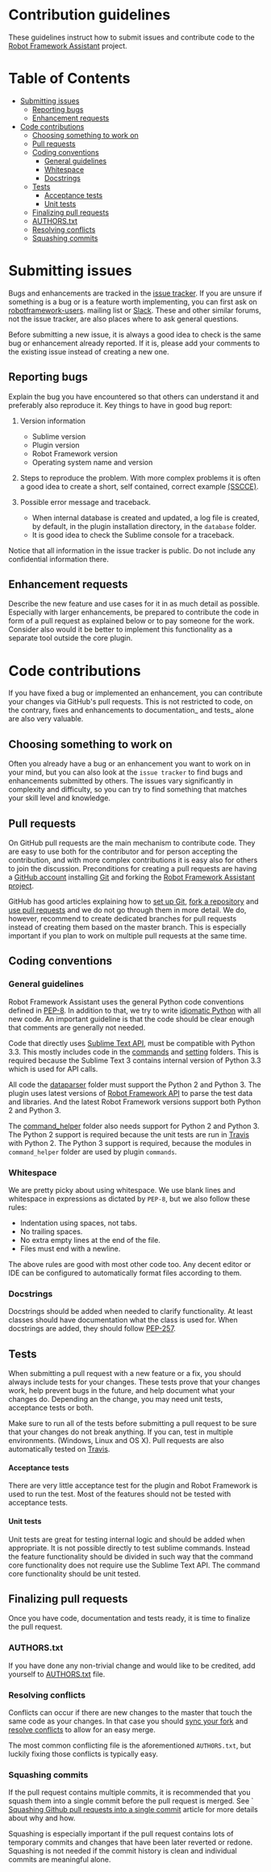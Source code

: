 # Contribution guidelines

These guidelines instruct how to submit issues and contribute code to the
[Robot Framework Assistant](https://github.com/andriyko/sublime-robot-framework-assistant)
project.

# Table of Contents
- [Submitting issues](Submitting_issues)
  - [Reporting bugs](Reporting_bugs)
  - [Enhancement requests](Enhancement_requests)
- [Code contributions](Code_contributions)
  - [Choosing something to work on](Choosing_something_to_work_on)
  - [Pull requests](Pull_requests)
  - [Coding conventions](Coding_conventions)
    - [General guidelines](General_guidelines)
    - [Whitespace](Whitespace)
    - [Docstrings](Docstrings)
  - [Tests](Tests)
    - [Acceptance tests](Acceptance_tests)
    - [Unit tests](Unit_tests)
  - [Finalizing pull requests](Finalizing_pull_requests)
  - [AUTHORS.txt](AUTHORS.txt)
  - [Resolving conflicts](Resolving_conflicts)
  - [Squashing commits](Squashing_commits)

# Submitting issues

Bugs and enhancements are tracked in the
[issue tracker](https://github.com/andriyko/sublime-robot-framework-assistant/issues).
If you are unsure if something is a bug or is a feature worth implementing,
you can first ask on
[robotframework-users](https://groups.google.com/forum/#!forum/robotframework-users).
mailing list or [Slack](https://robotframework-slack.herokuapp.com).
These and other similar forums, not the issue tracker, are also places
where to ask general questions.

Before submitting a new issue, it is always a good idea to check is the
same bug or enhancement already reported. If it is, please add your comments
to the existing issue instead of creating a new one.

## Reporting bugs
Explain the bug you have encountered so that others can understand it
and preferably also reproduce it. Key things to have in good bug report:

1. Version information
   - Sublime version
   - Plugin version
   - Robot Framework version
   - Operating system name and version

2. Steps to reproduce the problem. With more complex problems it is often
   a good idea to create a short, self contained, correct example
   [(SSCCE)](http://sscce.org).

3. Possible error message and traceback.
   - When internal database is created and updated, a log file is
     created, by default, in the plugin installation directory, in the
     `database` folder.
   - It is good idea to check the Sublime console for a traceback.

Notice that all information in the issue tracker is public. Do not include
any confidential information there.

## Enhancement requests

Describe the new feature and use cases for it in as much detail as possible.
Especially with larger enhancements, be prepared to contribute the code
in form of a pull request as explained below or to pay someone for the work.
Consider also would it be better to implement this functionality as a separate
tool outside the core plugin.

# Code contributions

If you have fixed a bug or implemented an enhancement, you can contribute
your changes via GitHub's pull requests. This is not restricted to code,
on the contrary, fixes and enhancements to documentation_ and tests_ alone
are also very valuable.

## Choosing something to work on

Often you already have a bug or an enhancement you want to work on in your
mind, but you can also look at the `issue tracker` to find bugs and
enhancements submitted by others. The issues vary significantly in complexity
and difficulty, so you can try to find something that matches your skill level
and knowledge.

## Pull requests

On GitHub pull requests are the main mechanism to contribute code. They
are easy to use both for the contributor and for person accepting
the contribution, and with more complex contributions it is easy also
for others to join the discussion. Preconditions for creating a pull
requests are having a [GitHub account](https://github.com/)
installing [Git](https://git-scm.com) and forking the
[Robot Framework Assistant project](https://github.com/andriyko/sublime-robot-framework-assistant).

GitHub has good articles explaining how to
[set up Git](https://help.github.com/articles/set-up-git/),
[fork a repository](https://help.github.com/articles/fork-a-repo/) and
[use pull requests](https://help.github.com/articles/using-pull-requests)
and we do not go through them in more detail. We do, however,
recommend to create dedicated branches for pull requests instead of creating
them based on the master branch. This is especially important if you plan to
work on multiple pull requests at the same time.

## Coding conventions

### General guidelines

Robot Framework Assistant uses the general Python code conventions defined in
[PEP-8](https://www.python.org/dev/peps/pep-0008/). In addition to that, we try
to write
[idiomatic Python](http://python.net/~goodger/projects/pycon/2007/idiomatic/handout.html)
with all new code. An important guideline is that the code should be
clear enough that comments are generally not needed.

Code that directly uses
[Sublime Text API](https://www.sublimetext.com/docs/3/api_reference.html),
must be compatible with Python 3.3. This mostly includes code in the
[commands](https://github.com/andriyko/sublime-robot-framework-assistant/tree/master/commands)
and
[setting](https://github.com/andriyko/sublime-robot-framework-assistant/tree/master/setting)
folders. This is required because the Sublime Text 3 contains
internal version of Python 3.3 which is used for API calls.

All code the
[dataparser](https://github.com/andriyko/sublime-robot-framework-assistant/tree/master/dataparser)
folder must support the Python 2 and Python 3. The plugin uses latest
versions of
[Robot Framework API](https://robot-framework.readthedocs.io/en/latest/)
to parse the test data and libraries. And the latest Robot Framework
versions support both Python 2 and Python 3.

The
[command_helper](https://github.com/andriyko/sublime-robot-framework-assistant/tree/master/command_helper)
folder also needs support for Python 2 and Python 3. The Python 2
support is required because the unit tests are run in
[Travis](https://travis-ci.org/andriyko/sublime-robot-framework-assistant)
with Python 2. The Python 3 support is required, because the modules
in `command_helper` folder are used by plugin `commands`.

### Whitespace

We are pretty picky about using whitespace. We use blank lines and whitespace
in expressions as dictated by `PEP-8`, but we also follow these rules:

- Indentation using spaces, not tabs.
- No trailing spaces.
- No extra empty lines at the end of the file.
- Files must end with a newline.

The above rules are good with most other code too. Any decent editor or IDE
can be configured to automatically format files according to them.

### Docstrings

Docstrings should be added when needed to clarify functionality. At least classes
should have documentation what the class is used for. When docstrings are added,
they should follow [PEP-257](https://www.python.org/dev/peps/pep-0257/).

## Tests

When submitting a pull request with a new feature or a fix, you should
always include tests for your changes. These tests prove that your changes
work, help prevent bugs in the future, and help document what your changes
do. Depending an the change, you may need unit tests, acceptance tests
or both.

Make sure to run all of the tests before submitting a pull request to be sure
that your changes do not break anything. If you can, test in multiple
environments. (Windows, Linux and OS X). Pull requests are also
automatically tested on
[Travis](https://travis-ci.org/andriyko/sublime-robot-framework-assistant).

#### Acceptance tests

There are very little acceptance test for the plugin and Robot Framework
is used to run the test. Most of the features should not be tested
with acceptance tests.

#### Unit tests

Unit tests are great for testing internal logic and should be added when
appropriate. It is not possible directly to test sublime commands.
Instead the feature functionality should be divided in such way that
the command core functionality does not require use the Sublime Text API.
The command core functionality should be unit tested.

## Finalizing pull requests

Once you have code, documentation and tests ready, it is time to finalize
the pull request.

### AUTHORS.txt

If you have done any non-trivial change and would like to be credited,
add yourself to
[AUTHORS.txt](https://github.com/andriyko/sublime-robot-framework-assistant/blob/master/AUTHORS.txt) file.

### Resolving conflicts

Conflicts can occur if there are new changes to the master that touch the
same code as your changes. In that case you should
[sync your fork](https://help.github.com/articles/syncing-a-fork) and
[resolve conflicts](https://help.github.com/articles/resolving-a-merge-conflict-from-the-command-line)
to allow for an easy merge.

The most common conflicting file is the aforementioned `AUTHORS.txt`, but
luckily fixing those conflicts is typically easy.

### Squashing commits

If the pull request contains multiple commits, it is recommended that you
squash them into a single commit before the pull request is merged.
See `
[Squashing Github pull requests into a single commit](http://eli.thegreenplace.net/2014/02/19/squashing-github-pull-requests-into-a-single-commit)
article for more details about why and how.

Squashing is especially important if the pull request contains lots of
temporary commits and changes that have been later reverted or redone.
Squashing is not needed if the commit history is clean and individual
commits are meaningful alone.
